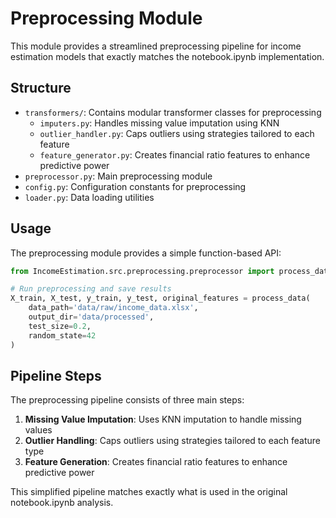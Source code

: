 # Preprocessing Module

This module provides a streamlined preprocessing pipeline for income estimation models that exactly matches the notebook.ipynb implementation.

## Structure

- `transformers/`: Contains modular transformer classes for preprocessing
  - `imputers.py`: Handles missing value imputation using KNN
  - `outlier_handler.py`: Caps outliers using strategies tailored to each feature
  - `feature_generator.py`: Creates financial ratio features to enhance predictive power
- `preprocessor.py`: Main preprocessing module
- `config.py`: Configuration constants for preprocessing
- `loader.py`: Data loading utilities

## Usage

The preprocessing module provides a simple function-based API:

```python
from IncomeEstimation.src.preprocessing.preprocessor import process_data

# Run preprocessing and save results
X_train, X_test, y_train, y_test, original_features = process_data(
    data_path='data/raw/income_data.xlsx',
    output_dir='data/processed',
    test_size=0.2,
    random_state=42
)
```

## Pipeline Steps

The preprocessing pipeline consists of three main steps:

1. **Missing Value Imputation**: Uses KNN imputation to handle missing values
2. **Outlier Handling**: Caps outliers using strategies tailored to each feature type
3. **Feature Generation**: Creates financial ratio features to enhance predictive power

This simplified pipeline matches exactly what is used in the original notebook.ipynb analysis.
